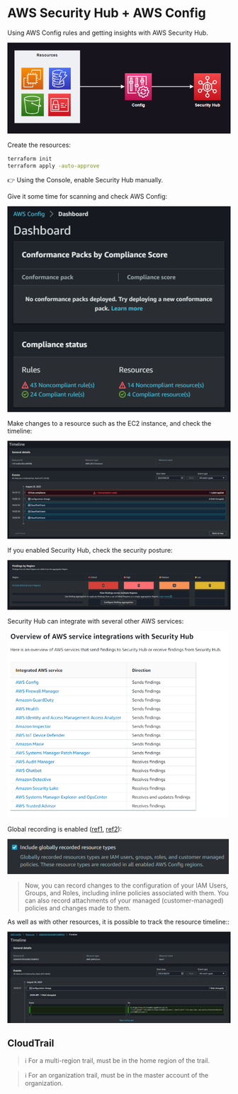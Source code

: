 # AWS Security Hub + AWS Config

Using AWS Config rules and getting insights with AWS Security Hub.

<img src=".assets/diagram.png" width=600/>

Create the resources:

```sh
terraform init
terraform apply -auto-approve
```

👉 Using the Console, enable Security Hub manually.

Give it some time for scanning and check AWS Config:

<img src=".assets/config.png" />

Make changes to a resource such as the EC2 instance, and check the timeline:

<img src=".assets/ec2-timeline.png" />

If you enabled Security Hub, check the security posture:

<img src=".assets/sechub.png" />

Security Hub can integrate with several other AWS services:

<img src=".assets/integrations.png" width=500/>

Global recording is enabled ([ref1][1], [ref2][2]):

<img src=".assets/include-global.png" width=500/>

> Now, you can record changes to the configuration of your IAM Users, Groups, and Roles, including inline policies associated with them. You can also record attachments of your managed (customer-managed) policies and changes made to them.

As well as with other resources, it is possible to track the resource timeline::

<img src=".assets/iam-timeline.png" />

## CloudTrail

> ℹ️ For a multi-region trail, must be in the home region of the trail.

> ℹ️ For an organization trail, must be in the master account of the organization.



[1]: https://aws.amazon.com/blogs/security/how-to-record-and-govern-your-iam-resource-configurations-using-aws-config/
[2]: https://aws.amazon.com/about-aws/whats-new/2015/12/now-record-changes-to-iam-users-groups-roles-and-policies-and-write-config-rules-to-check-their-state/
